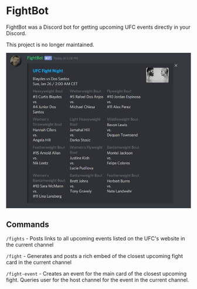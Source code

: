 # FightBot

FightBot was a Discord bot for getting upcoming UFC events directly in your Discord.

This project is no longer maintained.

![Example](docs/example.jpg)

## Commands

`/fights` - Posts links to all upcoming events listed on the UFC's website in the current channel

`/fight` - Generates and posts a rich embed of the closest upcoming fight card in the current channel

`/fight-event` - Creates an event for the main card of the closest upcoming fight. Queries user for the host channel for the event in the current channel.
